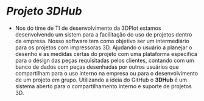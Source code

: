# _Projeto 3DHub_ #

- Nos do time de TI de desenvolvimento da 3DPlot estamos desenvolvendo um sistem para a facilitação do uso de projetos dentro da empresa.
Nosso software tem como objetivo ser um intermediário para os projetos com impressoras 3D. Ajudando o usuário a planejar o desenho e as    medidas certas do projeto com uma plataforma especifica para o design das peças requisitadas pelos clientes, contando com um banco de dados com peças desenhadas por outros usuários que compartilham para o uso interno na empresa ou para o desenvolvimento de um projeto em grupo. Utilizando a ideia do GitHub o __3DHub__ é um sistema aberto para o compartilhamento interno e suporte de projetos 3D.
